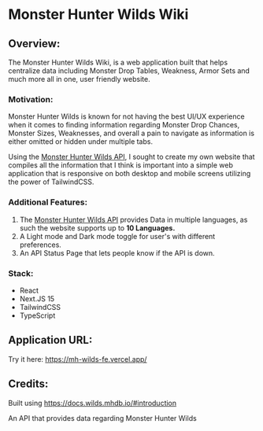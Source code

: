 # Monster Hunter Wilds Wiki

## Overview:
The Monster Hunter Wilds Wiki, is a web application built that helps centralize data including Monster Drop Tables, Weakness, Armor Sets and much more all in one, user friendly website.

### Motivation:
Monster Hunter Wilds is known for not having the best UI/UX experience when it comes to finding information regarding Monster Drop Chances, Monster Sizes, Weaknesses, and overall a pain to navigate as information is either omitted or hidden under multiple tabs.

Using the [Monster Hunter Wilds API](https://github.com/LartTyler/mhdb-wilds), I sought to create my own website that compiles all the information that I think is important into a simple web application that is responsive on both desktop and mobile screens utilizing the power of TailwindCSS.

### Additional Features:
1. The [Monster Hunter Wilds API](https://github.com/LartTyler/mhdb-wilds) provides Data in multiple languages, as such the website supports up to **10 Languages.**
2. A Light mode and Dark mode toggle for user's with different preferences.
3. An API Status Page that lets people know if the API is down.

### Stack:
- React
- Next.JS 15
- TailwindCSS
- TypeScript


## Application URL:
Try it here:
https://mh-wilds-fe.vercel.app/

## Credits:
Built using https://docs.wilds.mhdb.io/#introduction

An API that provides data regarding Monster Hunter Wilds